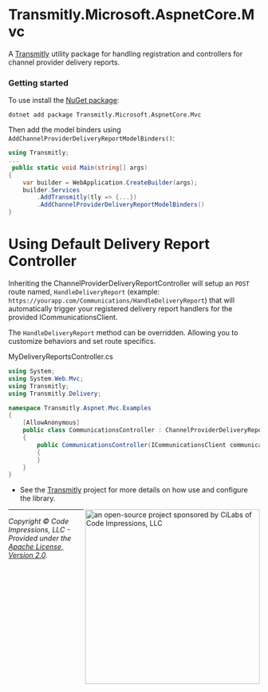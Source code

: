# Transmitly.Microsoft.AspnetCore.Mvc

A [Transmitly](https://github.com/transmitly/transmitly) utility package for handling registration and controllers for channel provider delivery reports.

### Getting started

To use install the [NuGet package](https://github.com/transmitly/transmitly-microsoft-aspnetcore-mvc):

```shell
dotnet add package Transmitly.Microsoft.AspnetCore.Mvc
```

Then add the model binders using `AddChannelProviderDeliveryReportModelBinders()`:

```csharp
using Transmitly;
...
 public static void Main(string[] args)
{
	var builder = WebApplication.CreateBuilder(args);
	builder.Services
		.AddTransmitly(tly => {...})
		.AddChannelProviderDeliveryReportModelBinders()
}
```



# Using Default Delivery Report Controller
Inheriting the ChannelProviderDeliveryReportController will setup an `POST` route named, `HandleDeliveryReport` (example: `https://yourapp.com/Communications/HandleDeliveryReport`) that will automatically trigger
your registered delivery report handlers for the provided ICommunicationsClient.

The `HandleDeliveryReport` method can be overridden. Allowing you to customize behaviors and set route specifics.

MyDeliveryReportsController.cs
```csharp 
using System;
using System.Web.Mvc;
using Transmitly;
using Transmitly.Delivery;

namespace Transmitly.Aspnet.Mvc.Examples
{
	[AllowAnonymous]
	public class CommunicationsController : ChannelProviderDeliveryReportController
	{
		public CommunicationsController(ICommunicationsClient communicationsClient) : base(communicationsClient)
		{
		}
	}
}
```

* See the [Transmitly](https://github.com/transmitly/transmitly) project for more details on how use and configure the library.


<picture>
  <source media="(prefers-color-scheme: dark)" srcset="https://github.com/transmitly/transmitly/assets/3877248/524f26c8-f670-4dfa-be78-badda0f48bfb">
  <img alt="an open-source project sponsored by CiLabs of Code Impressions, LLC" src="https://github.com/transmitly/transmitly/assets/3877248/34239edd-234d-4bee-9352-49d781716364" width="350" align="right">
</picture> 

---------------------------------------------------

_Copyright &copy; Code Impressions, LLC - Provided under the [Apache License, Version 2.0](http://apache.org/licenses/LICENSE-2.0.html)._

